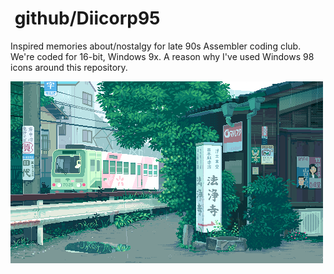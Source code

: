 # <img alt="" src="https://win98icons.alexmeub.com/icons/png/tip.png">&nbsp;github/Diicorp95
Inspired memories about/nostalgy for late 90s Assembler coding club. We're coded for 16-bit, Windows 9x. A reason why I've used Windows 98 icons around this repository.

<!-- <img alt="" src="https://raw.githubusercontent.com/Diicorp95/Diicorp95/main/tape.png"> -->
<img alt="" src="https://raw.githubusercontent.com/Diicorp95/Diicorp95/main/digital.gif">
